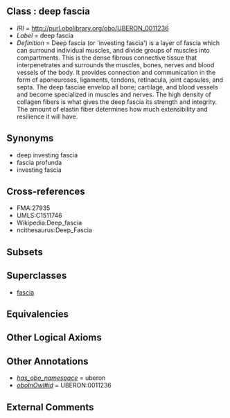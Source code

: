 
## Class : deep fascia

 * *IRI* = http://purl.obolibrary.org/obo/UBERON_0011236
 * *Label* = deep fascia
 * *Definition* = Deep fascia (or 'investing fascia') is a layer of fascia which can surround individual muscles, and divide groups of muscles into compartments. This is the dense fibrous connective tissue that interpenetrates and surrounds the muscles, bones, nerves and blood vessels of the body. It provides connection and communication in the form of aponeuroses, ligaments, tendons, retinacula, joint capsules, and septa. The deep fasciae envelop all bone; cartilage, and blood vessels and become specialized in muscles and nerves. The high density of collagen fibers is what gives the deep fascia its strength and integrity. The amount of elastin fiber determines how much extensibility and resilience it will have.

## Synonyms

 * deep investing fascia
 * fascia profunda
 * investing fascia

## Cross-references

 * FMA:27935
 * UMLS:C1511746
 * Wikipedia:Deep_fascia
 * ncithesaurus:Deep_Fascia

## Subsets


## Superclasses

 * [fascia](../../UBERON/82/UBERON_0008982.md)

## Equivalencies


## Other Logical Axioms


## Other Annotations

 * *[has_obo_namespace](../../ce/oboInOwl#hasOBONamespace.md)* = uberon
 * *[oboInOwl#id](../../id/oboInOwl#id.md)* = UBERON:0011236

## External Comments

